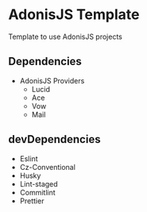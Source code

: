 # AdonisJS Template
Template to use AdonisJS projects

## Dependencies
- AdonisJS Providers
  - Lucid
  - Ace
  - Vow
  - Mail

## devDependencies
- Eslint
- Cz-Conventional
- Husky
- Lint-staged
- Commitlint
- Prettier

